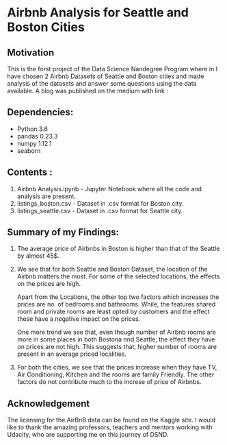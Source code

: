 # Airbnb Analysis for Seattle and Boston Cities 

## Motivation
This is the forst project of the Data Science Nandegree Program where in I have chosen 2 Airbnb Datasets of Seattle and Boston cities and made analysis of the datasets and answer some questions using the data available. A blog was published on the medium with link :

## Dependencies: 
- Python 3.6
- pandas 0.23.3
- numpy 1.12.1
- seaborn
## Contents : 
1) Airbnb Analysis.ipynb - Jupyter Notebook where all the code and analysis are present.
2) listings_boston.csv - Dataset in .csv format for Boston city.
3) listings_seattle.csv - Dataset in .csv format for Seattle city.

## Summary of my Findings:
1) The average price of Airbnbs in Boston is higher than that of the Seattle by almost 45$.
2) We see that for both Seattle and Boston Dataset, the location of the Airbnb matters the most. For some of the selected locations, the    effects on the prices are high.

   Apart from the Locations, the other top two factors which increases the prices are no. of bedrooms and bathrooms. While, the features    shared room and private rooms are least opted by customers and the effect these have a negative impact on the prices.

   One more trend we see that, even though number of Airbnb rooms are more in some places in both Bostona nnd Seattle, the effect they       have on prices are not high. This suggests that, higher number of rooms are present in an average priced localities.

3) For both the cities, we see that the prices increase when they have TV, Air Conditioning, Kitchen and the rooms are family Friendly.    The other factors do not contribute much to the increse of price of Airbnbs.

## Acknowledgement
The licensing for the AirBnB data can be found on the Kaggle site. I would like to thank the amazing professors, teachers and mentors working with Udacity, who are supporting me on this journey of DSND.


